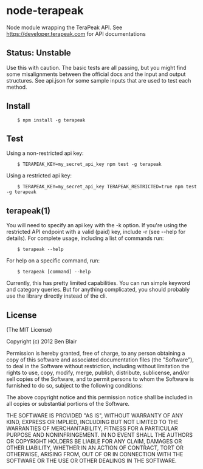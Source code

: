 # node-terapeak

Node module wrapping the TeraPeak API. See https://developer.terapeak.com for API documentations

## Status: Unstable

Use this with caution. The basic tests are all passing, but you might find some misalignments between the official docs and the input and output structures. See api.json for some sample inputs that are used to test each method.

## Install

        $ npm install -g terapeak

## Test

Using a non-restricted api key:

        $ TERAPEAK_KEY=my_secret_api_key npm test -g terapeak

Using a restricted api key:
        
        $ TERAPEAK_KEY=my_secret_api_key TERAPEAK_RESTRICTED=true npm test -g terapeak

## terapeak(1)

You will need to specify an api key with the -k option. If you're using the restricted API endpoint with a valid (paid) key, include -r (see --help for details). For complete usage, including a list of commands run:

        $ terapeak --help

For help on a specific command, run:

        $ terapeak [command] --help

Currently, this has pretty limited capabilities. You can run simple keyword and category queries. But for anything complicated, you should probably use the library directly instead of the cli.

## License

(The MIT License)

Copyright (c) 2012 Ben Blair

Permission is hereby granted, free of charge, to any person obtaining a copy of this software and associated documentation files (the "Software"), to deal in the Software without restriction, including without limitation the rights to use, copy, modify, merge, publish, distribute, sublicense, and/or sell copies of the Software, and to permit persons to whom the Software is furnished to do so, subject to the following conditions:

The above copyright notice and this permission notice shall be included in all copies or substantial portions of the Software.

THE SOFTWARE IS PROVIDED "AS IS", WITHOUT WARRANTY OF ANY KIND, EXPRESS OR IMPLIED, INCLUDING BUT NOT LIMITED TO THE WARRANTIES OF MERCHANTABILITY, FITNESS FOR A PARTICULAR PURPOSE AND NONINFRINGEMENT. IN NO EVENT SHALL THE AUTHORS OR COPYRIGHT HOLDERS BE LIABLE FOR ANY CLAIM, DAMAGES OR OTHER LIABILITY, WHETHER IN AN ACTION OF CONTRACT, TORT OR OTHERWISE, ARISING FROM, OUT OF OR IN CONNECTION WITH THE SOFTWARE OR THE USE OR OTHER DEALINGS IN THE SOFTWARE.